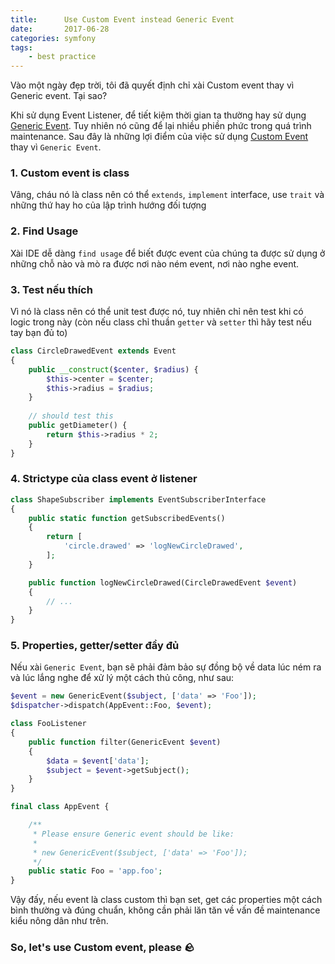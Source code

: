 ```yaml
---
title:      Use Custom Event instead Generic Event
date:       2017-06-28
categories: symfony
tags:
    - best practice
---
```


Vào một ngày đẹp trời, tôi đã quyết định chỉ xài Custom event thay vì Generic event. Tại sao?
<!--more-->

Khi sử dụng Event Listener, để tiết kiệm thời gian ta thường hay sử dụng [Generic Event](https://symfony.com/doc/current/components/event_dispatcher/generic_event.html). Tuy nhiên nó cũng để lại nhiều phiền phức trong quá trình maintenance. Sau đây là những lợi điểm của việc sử dụng [Custom Event](http://symfony.com/doc/current/components/event_dispatcher.html#creating-an-event-class) thay vì `Generic Event`.

### 1. Custom event is class

Vâng, cháu nó là class nên có thể `extends`, `implement` interface, use `trait` và những thứ hay ho của lập trình hướng đối tượng

### 2. Find Usage

Xài IDE dễ dàng `find usage` để biết được event của chúng ta được sử dụng ở những chỗ nào và mò ra được nơi nào ném event, nơi nào nghe event.

### 3. Test nếu thích

Vì nó là class nên có thể unit test được nó, tuy nhiên chỉ nên test khi có logic trong này (còn nếu class chỉ thuần `getter` và  `setter` thì hãy test nếu tay bạn đủ to)


```php
class CircleDrawedEvent extends Event
{
    public __construct($center, $radius) {
        $this->center = $center;
        $this->radius = $radius;
    }
    
    // should test this
    public getDiameter() {
        return $this->radius * 2;
    }
}
```

### 4. Strictype của class event ở listener

```php
class ShapeSubscriber implements EventSubscriberInterface
{
    public static function getSubscribedEvents()
    {
        return [
            'circle.drawed' => 'logNewCircleDrawed',
        ];
    }

    public function logNewCircleDrawed(CircleDrawedEvent $event)
    {
        // ...
    }
}
```

### 5. Properties, getter/setter đầy đủ

Nếu xài `Generic Event`, bạn sẽ phải đảm bảo sự đồng bộ về data lúc ném ra và lúc lắng nghe để xử lý một cách thủ công, như sau:

```php
$event = new GenericEvent($subject, ['data' => 'Foo']);
$dispatcher->dispatch(AppEvent::Foo, $event);
```

```php
class FooListener
{
    public function filter(GenericEvent $event)
    {
        $data = $event['data'];
        $subject = $event->getSubject();
    }
}
```

```php
final class AppEvent {

    /**
     * Please ensure Generic event should be like:
     * 
     * new GenericEvent($subject, ['data' => 'Foo']);
     */
    public static Foo = 'app.foo';
}
```

Vậy đấy, nếu event là class custom thì bạn set, get các properties một cách bình thường và đúng chuẩn, không cần phải lăn tăn về vấn đề maintenance kiểu nông dân như trên.

### So, let's use Custom event, please :rock:
